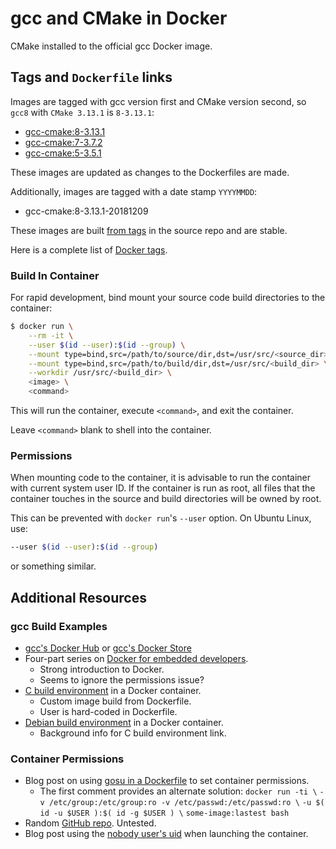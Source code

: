 # gcc and CMake in Docker

CMake installed to the official gcc Docker image.


## Tags and `Dockerfile` links

Images are tagged with gcc version first and CMake version second, so `gcc8` with `CMake 3.13.1` is `8-3.13.1`:

  * [gcc-cmake:8-3.13.1](https://github.com/KevinWMatthews/gcc-cmake/blob/master/gcc8/3.13.1/Dockerfile)
  * [gcc-cmake:7-3.7.2](https://github.com/KevinWMatthews/gcc-cmake/blob/master/gcc7/3.7.2/Dockerfile)
  * [gcc-cmake:5-3.5.1](https://github.com/KevinWMatthews/gcc-cmake/blob/master/gcc5/3.5.1/Dockerfile)

These images are updated as changes to the Dockerfiles are made.

Additionally, images are tagged with a date stamp `YYYYMMDD`:

  * gcc-cmake:8-3.13.1-20181209

These images are built [from tags](https://github.com/KevinWMatthews/gcc-cmake/tags)
in the source repo and are stable.

Here is a complete list of [Docker tags](https://hub.docker.com/r/kevinwmatthews/gcc-cmake/tags/).


### Build In Container

For rapid development, bind mount your source code build directories to the
container:

```bash
$ docker run \
    --rm -it \
    --user $(id --user):$(id --group) \
    --mount type=bind,src=/path/to/source/dir,dst=/usr/src/<source_dir> \
    --mount type=bind,src=/path/to/build/dir,dst=/usr/src/<build_dir> \
    --workdir /usr/src/<build_dir> \
    <image> \
    <command>
```

This will run the container, execute `<command>`, and exit the container.

Leave `<command>` blank to shell into the container.


### Permissions

When mounting code to the container, it is advisable to run the container
with current system user ID. If the container is run as root, all files
that the container touches in the source and build directories will be owned by root.

This can be prevented with `docker run`'s `--user` option. On Ubuntu Linux, use:

```bash
--user $(id --user):$(id --group)
```
or something similar.


## Additional Resources


### gcc Build Examples

  * [gcc's Docker Hub](https://hub.docker.com/_/gcc/) or [gcc's Docker Store](https://store.docker.com/images/gcc)
  * Four-part series on [Docker for embedded developers](https://blog.feabhas.com/2017/09/introduction-docker-embedded-developers-part-1-getting-started/).
    - Strong introduction to Docker.
    - Seems to ignore the permissions issue?
  * [C build environment](https://ownyourbits.com/2017/06/20/c-build-environment-in-a-docker-container/) in a Docker container.
    - Custom image build from Dockerfile.
    - User is hard-coded in Dockerfile.
  * [Debian build environment](https://ownyourbits.com/2017/06/24/debian-build-environment-in-a-docker-container/) in a Docker container.
    - Background info for C build environment link.


### Container Permissions

  * Blog post on using [gosu in a Dockerfile](https://denibertovic.com/posts/handling-permissions-with-docker-volumes/) to set container permissions.
    - The first comment provides an alternate solution:
        `docker run -ti \`
        `-v /etc/group:/etc/group:ro -v /etc/passwd:/etc/passwd:ro \`
        `-u $( id -u $USER ):$( id -g $USER ) \`
        `some-image:lastest bash`
  * Random [GitHub repo](https://github.com/schmidigital/permission-fix). Untested.
  * Blog post using the [nobody user's uid](https://blog.csanchez.org/2017/01/31/running-docker-containers-as-non-root/) when launching the container.
